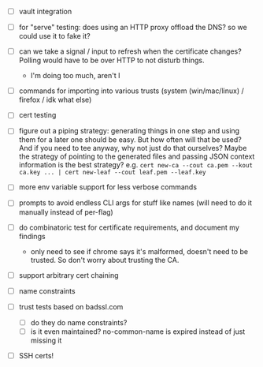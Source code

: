 - [ ] vault integration

- [ ] for "serve" testing: does using an HTTP proxy offload the DNS? so we could use it to fake it?
- [ ] can we take a signal / input to refresh when the certificate changes? Polling would have to be over HTTP to not disturb things.
  - I'm doing too much, aren't I

- [ ] commands for importing into various trusts (system (win/mac/linux) / firefox / idk what else)

- [ ] cert testing

- [ ] figure out a piping strategy:
  generating things in one step and using them for a later one should be easy.
  But how often will that be used? And if you need to tee anyway, why not just do that ourselves?
  Maybe the strategy of pointing to the generated files and passing JSON context information
  is the best strategy? e.g.
  `cert new-ca --cout ca.pem --kout ca.key ... | cert new-leaf --cout leaf.pem --leaf.key`

- [ ] more env variable support for less verbose commands
- [ ] prompts to avoid endless CLI args for stuff like names (will need to do it manually instead of per-flag)

- [ ] do combinatoric test for certificate requirements, and document my findings
    - only need to see if chrome says it's malformed, doesn't need to be trusted. So don't worry about trusting the CA.
- [ ] support arbitrary cert chaining
- [ ] name constraints

- [ ] trust tests based on badssl.com
  - [ ] do they do name constraints?
  - [ ] is it even maintained? no-common-name is expired instead of just missing it

- [ ] SSH certs!